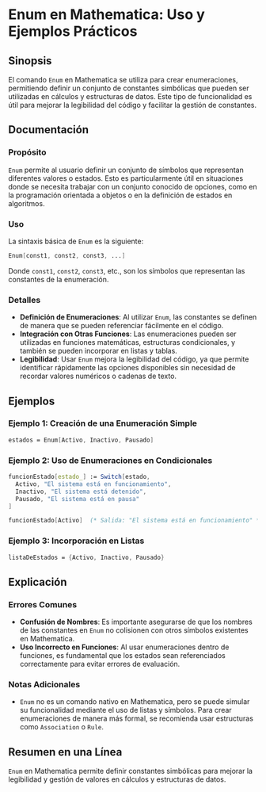 <!--
Meta Description: # Enum en Mathematica: Uso y Ejemplos Prácticos ## Sinopsis El comando `Enum` en Mathematica se utiliza para crear enumeraciones, permitiendo definir ...
Meta Keywords: enum, mathematica, que, enumeraciones, constantes
-->

# Enum en Mathematica: Uso y Ejemplos Prácticos

## Sinopsis
El comando `Enum` en Mathematica se utiliza para crear enumeraciones, permitiendo definir un conjunto de constantes simbólicas que pueden ser utilizadas en cálculos y estructuras de datos. Este tipo de funcionalidad es útil para mejorar la legibilidad del código y facilitar la gestión de constantes.

## Documentación
### Propósito
`Enum` permite al usuario definir un conjunto de símbolos que representan diferentes valores o estados. Esto es particularmente útil en situaciones donde se necesita trabajar con un conjunto conocido de opciones, como en la programación orientada a objetos o en la definición de estados en algoritmos.

### Uso
La sintaxis básica de `Enum` es la siguiente:

```mathematica
Enum[const1, const2, const3, ...]
```

Donde `const1`, `const2`, `const3`, etc., son los símbolos que representan las constantes de la enumeración.

### Detalles
- **Definición de Enumeraciones**: Al utilizar `Enum`, las constantes se definen de manera que se pueden referenciar fácilmente en el código.
- **Integración con Otras Funciones**: Las enumeraciones pueden ser utilizadas en funciones matemáticas, estructuras condicionales, y también se pueden incorporar en listas y tablas.
- **Legibilidad**: Usar `Enum` mejora la legibilidad del código, ya que permite identificar rápidamente las opciones disponibles sin necesidad de recordar valores numéricos o cadenas de texto.

## Ejemplos
### Ejemplo 1: Creación de una Enumeración Simple

```mathematica
estados = Enum[Activo, Inactivo, Pausado]
```

### Ejemplo 2: Uso de Enumeraciones en Condicionales

```mathematica
funcionEstado[estado_] := Switch[estado,
  Activo, "El sistema está en funcionamiento",
  Inactivo, "El sistema está detenido",
  Pausado, "El sistema está en pausa"
]

funcionEstado[Activo]  (* Salida: "El sistema está en funcionamiento" *)
```

### Ejemplo 3: Incorporación en Listas

```mathematica
listaDeEstados = {Activo, Inactivo, Pausado}
```

## Explicación
### Errores Comunes
- **Confusión de Nombres**: Es importante asegurarse de que los nombres de las constantes en `Enum` no colisionen con otros símbolos existentes en Mathematica.
- **Uso Incorrecto en Funciones**: Al usar enumeraciones dentro de funciones, es fundamental que los estados sean referenciados correctamente para evitar errores de evaluación.

### Notas Adicionales
- `Enum` no es un comando nativo en Mathematica, pero se puede simular su funcionalidad mediante el uso de listas y símbolos. Para crear enumeraciones de manera más formal, se recomienda usar estructuras como `Association` o `Rule`.

## Resumen en una Línea
`Enum` en Mathematica permite definir constantes simbólicas para mejorar la legibilidad y gestión de valores en cálculos y estructuras de datos.